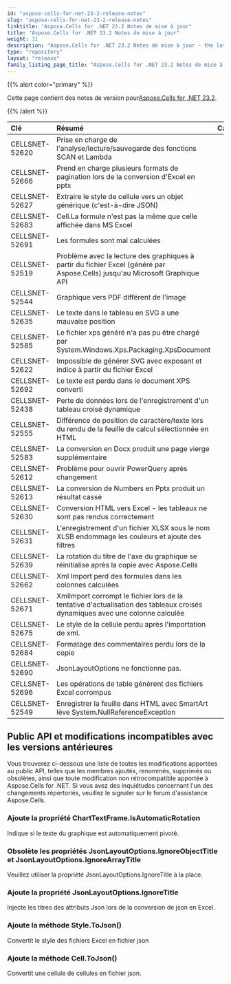 ```yaml
---
id: "aspose-cells-for-net-23-2-release-notes"
slug: "aspose-cells-for-net-23-2-release-notes"
linktitle: "Aspose.Cells for .NET 23.2 Notes de mise à jour"
title: "Aspose.Cells for .NET 23.2 Notes de mise à jour"
weight: 11
description: "Aspose.Cells for .NET 23.2 Notes de mise à jour – the latest updates and fixes."
type: "repository"
layout: "release"
family_listing_page_title: "Aspose.Cells for .NET 23.2 Notes de mise à jour"
---
```

{{% alert color="primary" %}}

 Cette page contient des notes de version pour[Aspose.Cells for .NET 23.2](https://www.nuget.org/packages/Aspose.Cells/23.2.0).

{{% /alert %}}

|**Clé**|**Résumé**|**Catégorie**|
| :- | :- | :- |
|CELLSNET-52620|Prise en charge de l'analyse/lecture/sauvegarde des fonctions SCAN et Lambda|
|CELLSNET-52666|Prend en charge plusieurs formats de pagination lors de la conversion d'Excel en pptx|
|CELLSNET-52627|Extraire le style de cellule vers un objet générique (c'est-à-dire JSON)|
|CELLSNET-52683|Cell.La formule n'est pas la même que celle affichée dans MS Excel|
|CELLSNET-52691|Les formules sont mal calculées|
|CELLSNET-52519|Problème avec la lecture des graphiques à partir du fichier Excel (généré par Aspose.Cells) jusqu'au Microsoft Graphique API|
|CELLSNET-52544|Graphique vers PDF différent de l'image|
|CELLSNET-52635| Le texte dans le tableau en SVG a une mauvaise position|
|CELLSNET-52585|Le fichier xps généré n'a pas pu être chargé par System.Windows.Xps.Packaging.XpsDocument|
|CELLSNET-52622|Impossible de générer SVG avec exposant et indice à partir du fichier Excel|
|CELLSNET-52692|Le texte est perdu dans le document XPS converti|
|CELLSNET-52438| Perte de données lors de l'enregistrement d'un tableau croisé dynamique|
|CELLSNET-52555|Différence de position de caractère/texte lors du rendu de la feuille de calcul sélectionnée en HTML|
|CELLSNET-52583|La conversion en Docx produit une page vierge supplémentaire|
|CELLSNET-52612|Problème pour ouvrir PowerQuery après changement|
|CELLSNET-52613|La conversion de Numbers en Pptx produit un résultat cassé|
|CELLSNET-52630|Conversion HTML vers Excel - les tableaux ne sont pas rendus correctement|
|CELLSNET-52631| L'enregistrement d'un fichier XLSX sous le nom XLSB endommage les couleurs et ajoute des filtres|
|CELLSNET-52639|La rotation du titre de l'axe du graphique se réinitialise après la copie avec Aspose.Cells|
|CELLSNET-52662| Xml Import perd des formules dans les colonnes calculées|
|CELLSNET-52671|XmlImport corrompt le fichier lors de la tentative d'actualisation des tableaux croisés dynamiques avec une colonne calculée|
|CELLSNET-52675|Le style de la cellule perdu après l'importation de xml.|
|CELLSNET-52684|Formatage des commentaires perdu lors de la copie|
|CELLSNET-52690|JsonLayoutOptions ne fonctionne pas.|
|CELLSNET-52696|Les opérations de table génèrent des fichiers Excel corrompus|
|CELLSNET-52549|Enregistrer la feuille dans HTML avec SmartArt lève System.NullReferenceException|

##  **Public API et modifications incompatibles avec les versions antérieures**

Vous trouverez ci-dessous une liste de toutes les modifications apportées au public API, telles que les membres ajoutés, renommés, supprimés ou obsolètes, ainsi que toute modification non rétrocompatible apportée à Aspose.Cells for .NET. Si vous avez des inquiétudes concernant l'un des changements répertoriés, veuillez le signaler sur le forum d'assistance Aspose.Cells.

###  **Ajoute la propriété ChartTextFrame.IsAutomaticRotation**

Indique si le texte du graphique est automatiquement pivoté.

###  **Obsolète les propriétés JsonLayoutOptions.IgnoreObjectTitle et JsonLayoutOptions.IgnoreArrayTitle**

Veuillez utiliser la propriété JsonLayoutOptions.IgnoreTitle à la place.

###  **Ajoute la propriété JsonLayoutOptions.IgnoreTitle**

Injecte les titres des attributs Json lors de la conversion de json en Excel.

###  **Ajoute la méthode Style.ToJson()**

Convertit le style des fichiers Excel en fichier json

###  **Ajoute la méthode Cell.ToJson()**

Convertit une cellule de cellules en fichier json.


